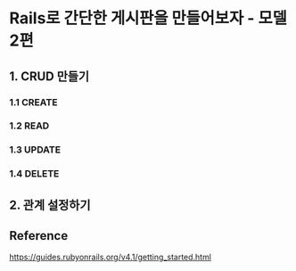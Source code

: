 # Rails로 간단한 게시판을 만들어보자 - 모델 2편

## 1. CRUD 만들기

### 1.1 CREATE

### 1.2 READ

### 1.3 UPDATE

### 1.4 DELETE


## 2. 관계 설정하기

## Reference
https://guides.rubyonrails.org/v4.1/getting_started.html